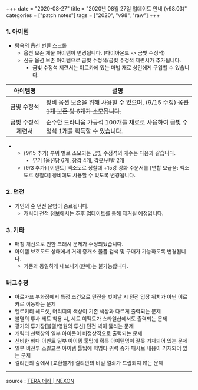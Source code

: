 +++
date = "2020-08-27"
title = "2020년 08월 27일 업데이트 안내 (v98.03)"
categories = ["patch notes"]
tags = ["2020", "v98", "raw"]
+++

### 1. 아이템
- 탐욕의 옵션 변환 스크롤
  - 옵션 보존 재물 아이템이 변경됩니다. (다이아몬드 -> 금빛 수정석)
  - 신규 옵션 보존 아이템으로 금빛 수정석/금빛 수정석 제련서가 추가됩니다.
    - 금빛 수정석 제련서는 이르카에 있는 마법 재료 상인에게 구입할 수 있습니다.

| 아이템명 | 설명 |
| :-: | - |
| 금빛 수정석 | 장비 옵션 보존을 위해 사용할 수 있으며, (9/15 수정) ~~옵션 1개 보존 당 6개가 소모됩니다.~~ |
| 금빛 수정석 제련서 | 순수한 드라니움 가공석 100개를 재료로 사용하여 금빛 수정석 1개를 획득할 수 있습니다. |

- 
    - (9/15 추가) 부위 별로 소모되는 금빛 수정석의 개수는 다음과 같습니다.
      - 무기 1옵션당 6개, 장갑 4개, 갑옷/신발 2개
  - (9/3 추가) [이벤트] 엑소도르 정찰대 +15강 강화 주문서를 [연합 보급품: 엑소도르 정찰대] 장비에도 사용할 수 있도록 변경됩니다.

### 2. 던전
- 거인의 숲 던전 운영이 종료됩니다.
  - 캐릭터 전적 정보에서는 추후 업데이트를 통해 제거될 예정입니다.
 
### 3. 기타
- 매칭 개선으로 인한 크래시 문제가 수정되었습니다.
- 아이템 보호모드 상태에서 거래 중개소 물품 검색 및 구매가 가능하도록 변경됩니다.
  - 기존과 동일하게 내보내기(판매)는 불가능합니다.
 
### 버그수정
- 아르가프 부화장에서 특정 조건으로 던전을 벗어날 시 던전 입장 위치가 아닌 이르카로 이동하는 문제
- 헬로키티 헤드셋, 머리띠의 색상이 기존 색상과 다르게 출력되는 문제
- 불멸의 투사 세트 착용 시, 세트 이펙트가 스타일샵에서도 출력되는 문제
- 광기의 투기장[불멸/영원의 투신] 던전 벽이 뚫리는 문제
- 캐릭터 선택창의 일부 아이콘이 비정상적으로 출력되는 문제
- 신비한 바다 이벤트 일부 아이템 툴팁에 획득 아이템명이 잘못 기재되어 있는 문제
- 일부 비전투 스킬교본 아이템 툴팁에 치명타 위력 증가 패시브 내용이 기재되어 있는 문제
- 길리안의 숲에서 [교환불가] 길리안의 비밀 열쇠가 드랍되지 않는 문제

----

source : [TERA 테라 | NEXON](http://tera.nexon.com/news/update/view.aspx?n4articlesn=447)
